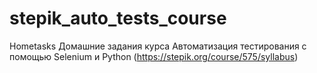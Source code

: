 # stepik_auto_tests_course
Hometasks
Домашние задания курса Автоматизация тестирования с помощью Selenium и Python (https://stepik.org/course/575/syllabus)

